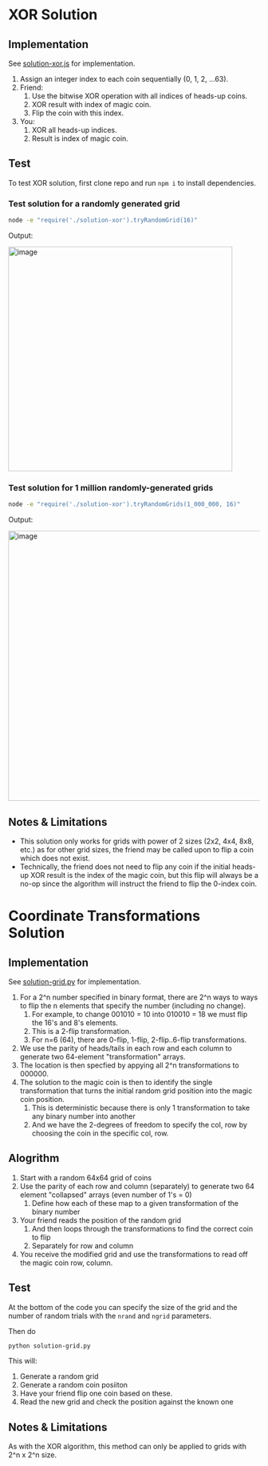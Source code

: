 # XOR Solution

## Implementation

See [solution-xor.js](./solution-xor.js) for implementation.

1. Assign an integer index to each coin sequentially (0, 1, 2, ...63).
1. Friend:
   1. Use the bitwise XOR operation with all indices of heads-up coins.
   1. XOR result with index of magic coin.
   1. Flip the coin with this index.
1. You:
   1. XOR all heads-up indices.
   1. Result is index of magic coin.

## Test

To test XOR solution, first clone repo and run `npm i` to install dependencies.
### Test solution for a randomly generated grid

```sh
node -e "require('./solution-xor').tryRandomGrid(16)"
```

Output:

<img width="449" alt="image" src="https://user-images.githubusercontent.com/6108440/178316458-04624f7f-9f6e-4244-92bf-0387734231a4.png">


### Test solution for 1 million randomly-generated grids

```sh
node -e "require('./solution-xor').tryRandomGrids(1_000_000, 16)"
```

Output:

<img width="540" alt="image" src="https://user-images.githubusercontent.com/6108440/178313985-647f6c38-2d5a-472f-abbe-f041815a372c.png">

## Notes & Limitations

- This solution only works for grids with power of 2 sizes (2x2, 4x4, 8x8, etc.) as for other grid sizes, the friend may be called upon to flip a coin which does not exist.
- Technically, the friend does not need to flip any coin if the initial heads-up XOR result is the index of the magic coin, but this flip will always be a no-op since the algorithm will instruct the friend to flip the 0-index coin.

# Coordinate Transformations Solution

## Implementation

See [solution-grid.py](./solution-grid.py) for implementation.

1. For a 2^n number specified in binary format, 
 there are 2^n ways to ways to flip the n elements
 that specify the number (including no change).
   1. For example, to change 001010 = 10 into 
   010010 = 18 we must flip the 16's and 8's elements.
   1. This is a 2-flip transformation.
   1. For n=6 (64), there are 0-flip, 1-flip, 2-flip..6-flip transformations.
1. We use the parity of heads/tails in each row and each column to generate two 64-element "transformation" arrays.
1. The location is then specfied by appying all 2^n
transformations to 000000.
1. The solution to the magic coin is then to identify the single transformation that turns the initial random
grid position into the magic coin position.
   1. This is deterministic because there is only 1 
   transformation to take any binary number into another
   1. And we have the 2-degrees of freedom to specify
   the col, row by choosing the coin in the
   specific col, row.


## Alogrithm

1. Start with a random 64x64 grid of coins 
1. Use the parity of each row and column (separately) to generate two 64 element "collapsed" arrays (even number of 1's = 0)
    1. Define how each of these map to a given transformation of the binary number
1. Your friend reads the position of the random grid
    1.  And then loops through the transformations to find the correct coin to flip
    1.  Separately for row and column
1. You receive the modified grid and use the transformations to read off the magic coin row, column.

## Test

At the bottom of the code you can
specify the size of the grid and 
the number of random trials with
the `nrand` and `ngrid` parameters.

Then do 

```sh
python solution-grid.py
```

This will: 

1. Generate a random grid
1. Generate a random coin posiiton
1. Have your friend flip one coin based on these.
1. Read the new grid and check the position against the known one

## Notes & Limitations

As with the XOR algorithm, this method can only 
be applied to grids with 2^n x 2^n size.
